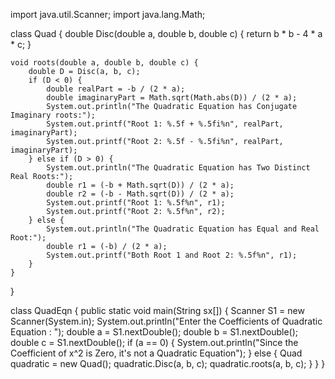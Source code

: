 import java.util.Scanner;
import java.lang.Math;

class Quad {
    double Disc(double a, double b, double c) {
        return b * b - 4 * a * c;
    }

    void roots(double a, double b, double c) {
        double D = Disc(a, b, c);
        if (D < 0) {
            double realPart = -b / (2 * a);
            double imaginaryPart = Math.sqrt(Math.abs(D)) / (2 * a);
            System.out.println("The Quadratic Equation has Conjugate Imaginary roots:");
            System.out.printf("Root 1: %.5f + %.5fi%n", realPart, imaginaryPart);
            System.out.printf("Root 2: %.5f - %.5fi%n", realPart, imaginaryPart);
        } else if (D > 0) {
            System.out.println("The Quadratic Equation has Two Distinct Real Roots:");
            double r1 = (-b + Math.sqrt(D)) / (2 * a);
            double r2 = (-b - Math.sqrt(D)) / (2 * a);
            System.out.printf("Root 1: %.5f%n", r1);
            System.out.printf("Root 2: %.5f%n", r2);
        } else {
            System.out.println("The Quadratic Equation has Equal and Real Root:");
            double r1 = (-b) / (2 * a);
            System.out.printf("Both Root 1 and Root 2: %.5f%n", r1);
        }
    }
}

class QuadEqn {
    public static void main(String sx[]) {
        Scanner S1 = new Scanner(System.in);
        System.out.println("Enter the Coefficients of Quadratic Equation : ");
        double a = S1.nextDouble();
        double b = S1.nextDouble();
        double c = S1.nextDouble();
        if (a == 0) {
            System.out.println("Since the Coefficient of x^2 is Zero, it's not a Quadratic Equation");
        } else {
            Quad quadratic = new Quad();
            quadratic.Disc(a, b, c);
            quadratic.roots(a, b, c);
        }
    }
}
